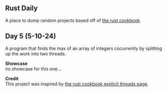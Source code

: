 ## Rust Daily
A place to dump random projects based off of [the rust cookbook](https://rust-lang-nursery.github.io/rust-cookbook/).  

## Day 5 (5-10-24)
A program that finds the max of an array of integers cocurrently by splitting up the work into two threads.  

**Showcase**  
no showcase for this one...  


**Credit**  
This project was inspired by [the rust cookbook explicit threads page](https://rust-lang-nursery.github.io/rust-cookbook/concurrency/threads.html#spawn-a-short-lived-thread).
